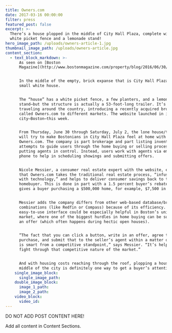 ```yaml
---
title: Owners.com
date: 2017-03-16 00:00:00
filter: press
featured_post: false
excerpt: >-
  There’s a house plopped in the middle of City Hall Plaza, complete with a
  white picket fence and a lemonade stand!
hero_image_path: /uploads/owners-article-1.jpg
thumbnail_image_path: /uploads/owners-article.jpg
content_section:
  - text_block_markdown: >-
      As seen on [Boston
      Magazine](http://www.bostonmagazine.com/property/blog/2016/06/30/owners-house-city-hall-plaza/)


      In the middle of the empty, brick expanse that is City Hall Plaza, sits a
      small white house.


      The “house” has a white picket fence, a few planters, and a lemonade
      stand—but the structure is actually a 53-foot-long trailer. It’s been
      traveling around the country, introducing a recently acquired brokerage
      called Owners.com to different markets. The website launched in its fifth
      city—Boston—this week.


      From Thursday, June 30 through Saturday, July 2, the lone house/trailer
      will try to make Bostonians in City Hall Plaza feel at home with
      Owners.com. The company is part brokerage and part listing inventory, and
      attempts to guide users through the home buying or selling process without
      putting agents in control. Instead, users work with agents via email or
      phone to help in scheduling showings and submitting offers.


      Nicole Messier, a consumer real estate expert with the website, explains
      that Owners.com takes the traditional real estate process, “infuses it
      with technology,” and helps to deliver consumer savings back to the
      homebuyer. This is done in part with a 1.5 percent buyer’s rebate, which
      gives a buyer purchasing a $500,000 home, for example, $7,500 in savings.


      Messier adds the company differs from other web-based database/brokerage
      combinations (like Redfin or Compass) because of its efficiency. The
      easy-to-use interface could be especially helpful in Boston’s unique
      market, where one of the biggest hurdles in home buying can be submitting
      an offer (which often happens during hectic open houses).


      “The fact that you can click a button, write in an offer, agree to
      purchase, and submit that to the seller’s agent within a matter of minutes
      is smart from a competitive standpoint,” says Messier. “It’s helping you
      fight through that competitive nature of the market.”


      And with housing costs reaching through the roof, plopping a house in the
      middle of the city is definitely one way to get a buyer’s attention.
    single_image_block:
      single_image_path:
    double_image_block:
      image_1_path:
      image_2_path:
    video_block:
      video_id:
---
```



DO NOT ADD POST CONTENT HERE!

Add all content in Content Sections.